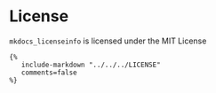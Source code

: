 
# License

``mkdocs_licenseinfo`` is licensed under the MIT License

```
{%
   include-markdown "../../../LICENSE"
   comments=false
%}
```

